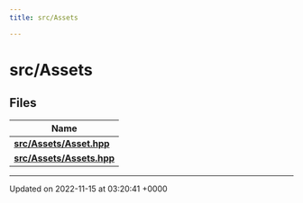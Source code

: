 ```yaml
---
title: src/Assets

---
```


# src/Assets



## Files

| Name           |
| -------------- |
| **[src/Assets/Asset.hpp](/files/Asset_8hpp.md#file-asset.hpp)**  |
| **[src/Assets/Assets.hpp](/files/Assets_8hpp.md#file-assets.hpp)**  |






-------------------------------

Updated on 2022-11-15 at 03:20:41 +0000
